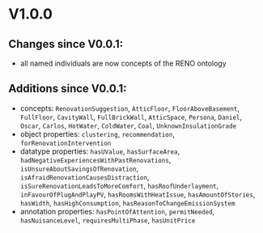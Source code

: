 # V1.0.0
## Changes since V0.0.1:
- all named individuals are now concepts of the RENO ontology

## Additions since V0.0.1:
- concepts: `RenovationSuggestion`, `AtticFloor`, `FloorAboveBasement`, `FullFloor`, `CavityWall`, `FullBrickWall`, `AtticSpace`, `Persona`, `Daniel`, `Oscar`, `Carlos`, `HotWater`, `ColdWater`, `Coal`, `UnknownInsulationGrade`
- object properties: `clustering`, `recommendation`, `forRenovationIntervention`
- datatype properties: `hasUValue`, `hasSurfaceArea`, `hadNegativeExperiencesWithPastRenovations`, `isUnsureAboutSavingsOfRenovation`, `isAfraidRenovationCausesDistraction`, `isSureRenovationLeadsToMoreComfort`, `hasRoofUnderlayment`, `inFavourOfPlugAndPlayPV`, `hasRoomsWithHeatIssue`, `hasAmountOfStories`, `hasWidth`, `hasHighConsumption`, `hasReasonToChangeEmissionSystem`
- annotation properties: `hasPointOfAttention`, `permitNeeded`, `hasNuisanceLevel`, `requiresMultiPhase`, `hasUnitPrice` 